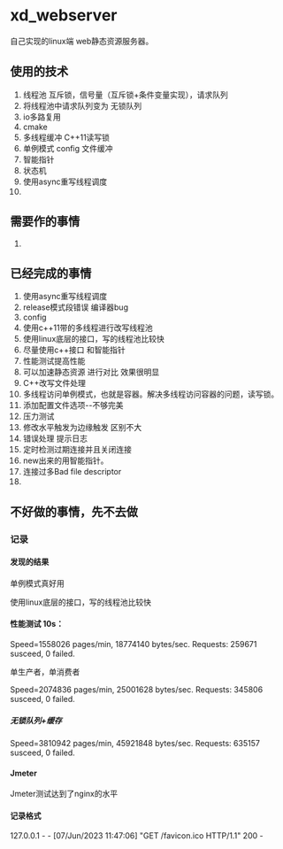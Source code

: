 # xd_webserver

自己实现的linux端 web静态资源服务器。

## 使用的技术

1. 线程池  互斥锁，信号量（互斥锁+条件变量实现），请求队列
2. 将线程池中请求队列变为 无锁队列
3. io多路复用  
4. cmake
5. 多线程缓冲 C++11读写锁
6. 单例模式 config 文件缓冲
7. 智能指针 
8. 状态机
9. 使用async重写线程调度
10. 



## 需要作的事情

1. 

## 已经完成的事情

1. 使用async重写线程调度
2. release模式段错误  编译器bug
3. config
4. 使用c++11带的多线程进行改写线程池
5. 使用linux底层的接口，写的线程池比较快
6. 尽量使用c++接口 和智能指针
7. 性能测试提高性能
8. 可以加速静态资源 进行对比  效果很明显
9. C++改写文件处理
10. 多线程访问单例模式，也就是容器。解决多线程访问容器的问题，读写锁。
11. 添加配置文件选项--不够完美
12. 压力测试
13. 修改水平触发为边缘触发  区别不大
14. 错误处理 提示日志
15. 定时检测过期连接并且关闭连接
16. new出来的用智能指针。
17. 连接过多Bad file descriptor
18. 



## 不好做的事情，先不去做





### 记录

#### 发现的结果

单例模式真好用

使用linux底层的接口，写的线程池比较快

#### 性能测试 10s：

Speed=1558026 pages/min, 18774140 bytes/sec.
Requests: 259671 susceed, 0 failed.

单生产者，单消费者

Speed=2074836 pages/min, 25001628 bytes/sec.
Requests: 345806 susceed, 0 failed.

##### 无锁队列+缓存 

Speed=3810942 pages/min, 45921848 bytes/sec.
Requests: 635157 susceed, 0 failed.

#### Jmeter

Jmeter测试达到了nginx的水平

#### 记录格式

127.0.0.1 - - [07/Jun/2023 11:47:06] "GET /favicon.ico HTTP/1.1" 200 -